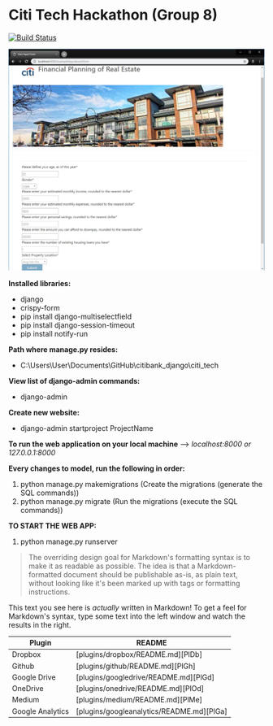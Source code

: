 # Citi Tech Hackathon (Group 8)

[![Build Status](https://travis-ci.org/joemccann/dillinger.svg?branch=master)](https://travis-ci.org/joemccann/dillinger)

![alt text](user_input_page.JPG)

**Installed libraries:**

  - django
  - crispy-form
  - pip install django-multiselectfield
  - pip install django-session-timeout
  - pip install notify-run

**Path where manage.py resides:**
  - C:\Users\User\Documents\GitHub\citibank_django\citi_tech

**View list of django-admin commands:**
  - django-admin

**Create new website:**
  - django-admin startproject ProjectName

**To run the web application on your local machine** -->    *localhost:8000 or 127.0.0.1:8000*

**Every changes to model, run the following in order:**
1)	python manage.py makemigrations	(Create the migrations (generate the SQL commands))
2)	python manage.py migrate	(Run the migrations (execute the SQL commands))



**TO START THE WEB APP:**
1)	python manage.py  runserver


> The overriding design goal for Markdown's
> formatting syntax is to make it as readable
> as possible. The idea is that a
> Markdown-formatted document should be
> publishable as-is, as plain text, without
> looking like it's been marked up with tags
> or formatting instructions.

This text you see here is *actually* written in Markdown! To get a feel for Markdown's syntax, type some text into the left window and watch the results in the right.


| Plugin | README |
| ------ | ------ |
| Dropbox | [plugins/dropbox/README.md][PlDb] |
| Github | [plugins/github/README.md][PlGh] |
| Google Drive | [plugins/googledrive/README.md][PlGd] |
| OneDrive | [plugins/onedrive/README.md][PlOd] |
| Medium | [plugins/medium/README.md][PlMe] |
| Google Analytics | [plugins/googleanalytics/README.md][PlGa] |

